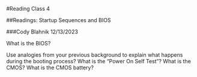 #Reading Class 4

##Readings: Startup Sequences and BIOS

###Cody Blahnik 12/13/2023

What is the BIOS?

Use analogies from your previous background to explain what happens during the booting process?
What is the “Power On Self Test”?
What is the CMOS?
What is the CMOS battery?
